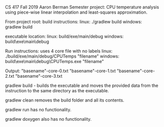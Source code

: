 CS 417 Fall 2019
Aaron Berman
Semester project: CPU temperature analysis using piece-wise linear interpolation 
and least-squares approximation.

From project root:
build instructions:
	linux:
		./gradlew build
	windows:
		gradlew build

executable location:
	linux:
		build/exe/main/debug
	windows:
		build\exe\main\debug

Run instructions:
uses 4 core file with no labels
	linux:
		./build/exe/main/debug/CPUTemps "filename"
	windows:
		build\exe\main\debug\CPUTemps.exe "filename"

Output:
	"basename"-core-0.txt
	"basename"-core-1.txt
	"basename"-core-2.txt
	"basename"-core-3.txt

gradlew build - builds the executable and moves the provided data from the instruction to the same directory as the executable.

gradlew clean removes the build folder and all its contents.

gradlew run has no functionality.

gradlew doxygen also has no functionality.